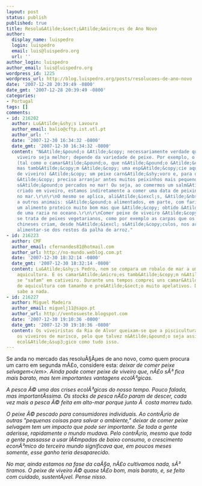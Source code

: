 ```yaml
---
layout: post
status: publish
published: true
title: Resolu&Atilde;&sect;&Atilde;&micro;es de Ano Novo
author:
  display_name: luispedro
  login: luispedro
  email: luis@luispedro.org
  url: ''
author_login: luispedro
author_email: luis@luispedro.org
wordpress_id: 1225
wordpress_url: http://blog.luispedro.org/posts/resolucoes-de-ano-novo
date: '2007-12-28 20:39:49 -0800'
date_gmt: '2007-12-28 20:39:49 -0800'
categories:
- Portugal
tags: []
comments:
- id: 216202
  author: Lu&Atilde;&shy;s Lavoura
  author_email: balio@cftp.ist.utl.pt
  author_url: ''
  date: '2007-12-30 16:34:32 -0800'
  date_gmt: '2007-12-30 16:34:32 -0800'
  content: "N&Atilde;&pound;o &Atilde;&copy; necessariamente verdade que o peixe de
    viveiro seja melhor; depende da variedade de peixe. Por exemplo, o salm&Atilde;&pound;o
    (tal como o camar&Atilde;&pound;o, que n&Atilde;&pound;o &Atilde;&copy; peixe
    mas tamb&Atilde;&copy;m &Atilde;&copy; uma esp&Atilde;&copy;cie aqu&Atilde;&iexcl;tica
    de viveiro) &Atilde;&copy; um peixe carn&Atilde;&shy;voro e, para o alimentar,
    &Atilde;&copy; preciso arranjar antes muitos peixinhos mais pequenos - os quais
    s&Atilde;&pound;o percados no mar! Ou seja, ao comermos um salm&Atilde;&pound;o
    criado em viveiro, estamos indiretamente a comer uma data de peixinhos pescados
    no mar.\r\n\r\nO mesmo se aplica, ali&Atilde;&iexcl;s, &Atilde;&nbsp;s vacas e
    a outros animais: s&Atilde;&pound;o alimentados, em parte, com farinha de peixe,
    um alimento proteico muito bom mas que &Atilde;&copy; obtido &Atilde;&nbsp; custa
    de uma razia no oceano.\r\n\r\nComer peixe de viveiro &Atilde;&copy; bom quando
    se trata de peixes vegetarianos, como por exemplo as carpas que os agricultores
    chineses criam, desde h&Atilde;&iexcl; s&Atilde;&copy;culos, nos arrozais, fazendo-as
    alimentar-se dos restos da palha de arroz."
- id: 216223
  author: CMF
  author_email: cfernandes81@hotmail.com
  author_url: http://no-mundo.weblog.com.pt
  date: '2007-12-30 18:32:14 -0800'
  date_gmt: '2007-12-30 18:32:14 -0800'
  content: Lu&Atilde;&shy;s Pedro, nem se compara um robalo de mar a um robalo de
    aquicultura. E os camar&Atilde;&micro;es tamb&Atilde;&copy;m n&Atilde;&pound;o
    se "safam" em cativeiro. Durante uns tempos comprei uns camar&Atilde;&micro;es
    de aquicultura com tamanho e pre&Atilde;&sect;o muito apelativos. Desisti. N&Atilde;&pound;o
    sabe a nada.
- id: 216227
  author: Miguel Madeira
  author_email: miguelj11@sapo.pt
  author_url: http://ventosueste.blogspot.com
  date: '2007-12-30 19:10:36 -0800'
  date_gmt: '2007-12-30 19:10:36 -0800'
  content: Os viveiristas da Ria de Alvor queixam-se que a piscicultura local polui
    os viveiros de marisco, pelo que talvez n&Atilde;&pound;o seja assim t&Atilde;&pound;o
    ecol&Atilde;&sup3;gico como tudo isso.
---
```

<p>Se anda no mercado das resolu&Atilde;&sect;&Atilde;&micro;es de ano novo, como quem procura um carro em segunda m&Atilde;&pound;o, considere esta: <em>deixar de comer peixe selvagem<&#47;em>. Ainda pode comer peixe de viveiro que, n&Atilde;&pound;o s&Atilde;&sup3; fica mais barato, mas tem importantes vantagens ecol&Atilde;&sup3;gicas.</p>
<p>A pesca &Atilde;&copy; uma das crises ecol&Atilde;&sup3;gicas do nosso tempo. Pouco falada, mas important&Atilde;&shy;ssima. Os stocks de pesca n&Atilde;&pound;o param de descer, cada vez mais a pesca &Atilde;&copy; feita em alto-mar porque junto &Atilde;&nbsp; costa morreu tudo.</p>
<p>O peixe &Atilde;&copy; pescado para consumidores individuais. Ao contr&Atilde;&iexcl;rio de outras "pequenas coisas para salvar o ambiente," deixar de comer peixe selvagem tem um impacto que pode ser importante. Se toda a gente aderisse, rapidamente o mundo mudava. Pelo contr&Atilde;&iexcl;rio, mesmo que toda a gente passasse a usar l&Atilde;&cent;mpadas de baixo consumo, o crescimento econ&Atilde;&sup3;mico do terceiro mundo significava que, em poucos meses somente, esse ganho teria desaparecido.</p>
<p>No mar, ainda estamos na fase da ca&Atilde;&sect;a, n&Atilde;&pound;o cultivamos nada, s&Atilde;&sup3; tiramos. O peixe de viveiro &Atilde;&copy; quase t&Atilde;&pound;o bom, mais barato, e, se feito com cuidado, sustent&Atilde;&iexcl;vel. Pense nisso.</p>
